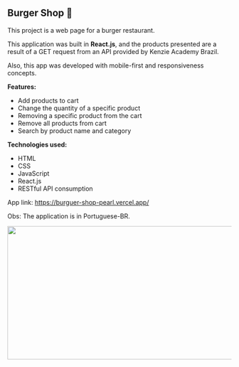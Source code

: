 ## Burger Shop 🍔

This project is a web page for a burger restaurant. 

This application was built in <b>React.js</b>, and the products presented are a result of a GET request from an API provided by Kenzie Academy Brazil.

Also, this app was developed with mobile-first and responsiveness concepts.

<b>Features:</b>
- Add products to cart
- Change the quantity of a specific product
- Removing a specific product from the cart
- Remove all products from cart
- Search by product name and category

<b>Technologies used:</b>
- HTML
- CSS
- JavaScript
- React.js
- RESTful API consumption

App link: https://burguer-shop-pearl.vercel.app/

Obs: The application is in Portuguese-BR.

<img src="https://j.gifs.com/nRo8Q5.gif" width=550 height=300/>
